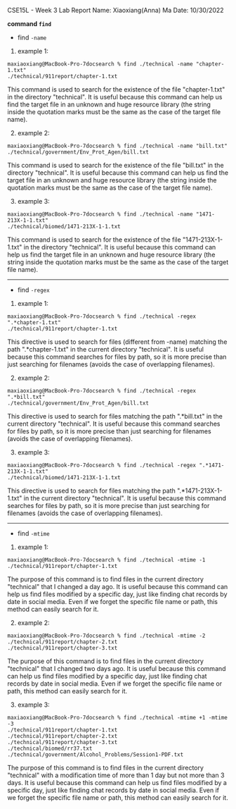 CSE15L - Week 3 Lab Report
Name: Xiaoxiang(Anna) Ma
Date: 10/30/2022

**command `find`**

* find `-name`

1. example 1:
```
maxiaoxiang@MacBook-Pro-7docsearch % find ./technical -name "chapter-1.txt"
./technical/911report/chapter-1.txt
```
This command is used to search for the existence of the file "chapter-1.txt" in the directory "technical". It is useful because this command can help us find the target file in an unknown and huge resource library (the string inside the quotation marks must be the same as the case of the target file name).


2. example 2:
```
maxiaoxiang@MacBook-Pro-7docsearch % find ./technical -name "bill.txt"
./technical/government/Env_Prot_Agen/bill.txt
```
This command is used to search for the existence of the file "bill.txt" in the directory "technical". It is useful because this command can help us find the target file in an unknown and huge resource library (the string inside the quotation marks must be the same as the case of the target file name).


3. example 3:
```
maxiaoxiang@MacBook-Pro-7docsearch % find ./technical -name "1471-213X-1-1.txt"
./technical/biomed/1471-213X-1-1.txt
```
This command is used to search for the existence of the file "1471-213X-1-1.txt" in the directory "technical". It is useful because this command can help us find the target file in an unknown and huge resource library (the string inside the quotation marks must be the same as the case of the target file name).

---
* find `-regex`

1. example 1:
```
maxiaoxiang@MacBook-Pro-7docsearch % find ./technical -regex ".*chapter-1.txt"
./technical/911report/chapter-1.txt
```
This directive is used to search for files (different from -name) matching the path ".*chapter-1.txt" in the current directory "technical". It is useful because this command searches for files by path, so it is more precise than just searching for filenames (avoids the case of overlapping filenames).

2. example 2:
```
maxiaoxiang@MacBook-Pro-7docsearch % find ./technical -regex ".*bill.txt"
./technical/government/Env_Prot_Agen/bill.txt
```
This directive is used to search for files matching the path ".*bill.txt" in the current directory "technical". It is useful because this command searches for files by path, so it is more precise than just searching for filenames (avoids the case of overlapping filenames).

3. example 3:
```
maxiaoxiang@MacBook-Pro-7docsearch % find ./technical -regex ".*1471-213X-1-1.txt"
./technical/biomed/1471-213X-1-1.txt
```
This directive is used to search for files matching the path ".*1471-213X-1-1.txt" in the current directory "technical". It is useful because this command searches for files by path, so it is more precise than just searching for filenames (avoids the case of overlapping filenames).

---
* find `-mtime` 

1. example 1:
```
maxiaoxiang@MacBook-Pro-7docsearch % find ./technical -mtime -1
./technical/911report/chapter-1.txt
```
The purpose of this command is to find files in the current directory "technical" that I changed a day ago. It is useful because this command can help us find files modified by a specific day, just like finding chat records by date in social media. Even if we forget the specific file name or path, this method can easily search for it.

2. example 2:
```
maxiaoxiang@MacBook-Pro-7docsearch % find ./technical -mtime -2
./technical/911report/chapter-2.txt
./technical/911report/chapter-3.txt
```
The purpose of this command is to find files in the current directory "technical" that I changed two days ago. It is useful because this command can help us find files modified by a specific day, just like finding chat records by date in social media. Even if we forget the specific file name or path, this method can easily search for it.

3. example 3:
```
maxiaoxiang@MacBook-Pro-7docsearch % find ./technical -mtime +1 -mtime -3
./technical/911report/chapter-1.txt
./technical/911report/chapter-2.txt
./technical/911report/chapter-3.txt
./technical/biomed/rr37.txt
./technical/government/Alcohol_Problems/Session1-PDF.txt
```
The purpose of this command is to find files in the current directory "technical" with a modification time of more than 1 day but not more than 3 days. It is useful because this command can help us find files modified by a specific day, just like finding chat records by date in social media. Even if we forget the specific file name or path, this method can easily search for it.